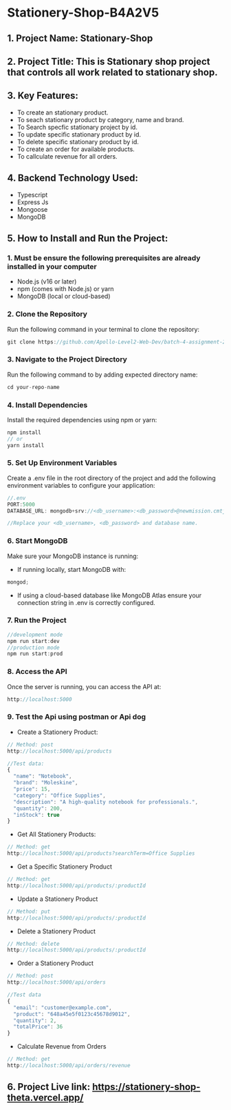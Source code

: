 # Stationery-Shop-B4A2V5

## 1. Project Name: Stationary-Shop

## 2. Project Title: This is Stationary shop project that controls all work related to stationary shop.

## 3. Key Features:

- To create an stationary product.
- To seach stationary product by category, name and brand.
- To Search specfic stationary project by id.
- To update specific stationary product by id.
- To delete specific stationary product by id.
- To create an order for available products.
- To callculate revenue for all orders.

## 4. Backend Technology Used:

- Typescript
- Express Js
- Mongoose
- MongoDB

## 5. How to Install and Run the Project:

### 1. Must be ensure the following prerequisites are already installed in your computer

- Node.js (v16 or later)
- npm (comes with Node.js) or yarn
- MongoDB (local or cloud-based)

### 2. Clone the Repository

Run the following command in your terminal to clone the repository:

```javascript
git clone https://github.com/Apollo-Level2-Web-Dev/batch-4-assignment-2.git
```

### 3. Navigate to the Project Directory

Run the following command to by adding expected directory name:

```javascript
cd your-repo-name
```

### 4. Install Dependencies

Install the required dependencies using npm or yarn:

```javascript
npm install
// or
yarn install
```

### 5. Set Up Environment Variables

Create a .env file in the root directory of the project and add the following environment variables to configure your application:

```javascript
//.env
PORT:5000
DATABASE_URL: mongodb+srv://<db_username>:<db_password>@newmission.cmtjh.mongodb.net/?retryWrites=true&w=majority&appName=Newmission

//Replace your <db_username>, <db_password> and database name.
```

### 6. Start MongoDB

Make sure your MongoDB instance is running:

- If running locally, start MongoDB with:

```javascript
mongod;
```

- If using a cloud-based database like MongoDB Atlas ensure your connection string in .env is correctly configured.

### 7. Run the Project

```javascript
//development mode
npm run start:dev
//production mode
npm run start:prod
```

### 8. Access the API

Once the server is running, you can access the API at:

```javascript
http://localhost:5000
```

### 9. Test the Api using postman or Api dog

- Create a Stationery Product:

```javascript
// Method: post
http://localhost:5000/api/products

//Test data:
{
  "name": "Notebook",
  "brand": "Moleskine",
  "price": 15,
  "category": "Office Supplies",
  "description": "A high-quality notebook for professionals.",
  "quantity": 200,
  "inStock": true
}
```

- Get All Stationery Products:

```javascript
// Method: get
http://localhost:5000/api/products?searchTerm=Office Supplies

```

- Get a Specific Stationery Product

```javascript
// Method: get
http://localhost:5000/api/products/:productId

```

- Update a Stationery Product

```javascript
// Method: put
http://localhost:5000/api/products/:productId

```

- Delete a Stationery Product

```javascript
// Method: delete
http://localhost:5000/api/products/:productId

```

- Order a Stationery Product

```javascript
// Method: post
http://localhost:5000/api/orders

//Test data
{
  "email": "customer@example.com",
  "product": "648a45e5f0123c45678d9012",
  "quantity": 2,
  "totalPrice": 36
}

```

- Calculate Revenue from Orders

```javascript
// Method: get
http://localhost:5000/api/orders/revenue

```

## 6. Project Live link: https://stationery-shop-theta.vercel.app/
